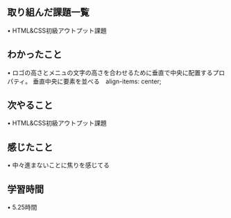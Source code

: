 ## 取り組んだ課題一覧
• HTML&CSS初級アウトプット課題

## わかったこと
• ロゴの高さとメニュの文字の高さを合わせるために垂直で中央に配置するプロパティ。
垂直中央に要素を並べる　align-items: center;


## 次やること
• HTML&CSS初級アウトプット課題

## 感じたこと
• 中々進まないことに焦りを感じてる

## 学習時間
• 5.25時間

